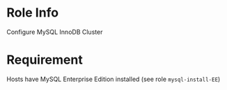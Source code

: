 # Role Info 
Configure MySQL InnoDB Cluster 

# Requirement
Hosts have MySQL Enterprise Edition installed (see role `mysql-install-EE`)